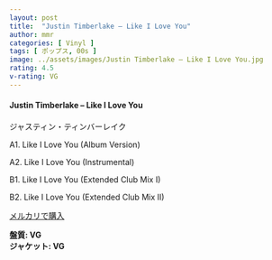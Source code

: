 ```yaml
---
layout: post
title:  "Justin Timberlake – Like I Love You"
author: mmr
categories: [ Vinyl ]
tags: [ ポップス, 00s ]
image: ../assets/images/Justin Timberlake – Like I Love You.jpg
rating: 4.5
v-rating: VG
---
```


#### Justin Timberlake – Like I Love You

ジャスティン・ティンバーレイク

A1. Like I Love You (Album Version)

A2. Like I Love You (Instrumental)

B1. Like I Love You (Extended Club Mix I)

B2. Like I Love You (Extended Club Mix II)

[メルカリで購入](https://jp.mercari.com/item/m72848446961?afid=6142608987)

<div class="mt-4 mb-4 d-flex align-items-center">
<strong class="mr-1">盤質: VG</strong>
</div>
<div class="mt-4 mb-4 d-flex align-items-center">
<strong class="mr-1">ジャケット: VG</strong>
</div>

